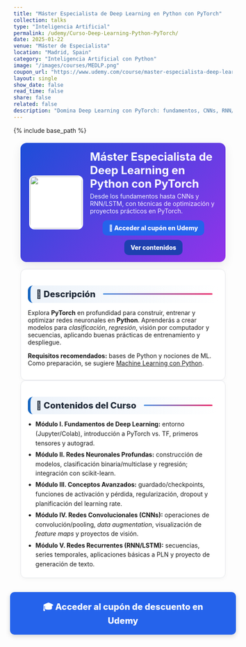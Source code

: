 ```yaml
---
title: "Máster Especialista de Deep Learning en Python con PyTorch"
collection: talks
type: "Inteligencia Artificial"
permalink: /udemy/Curso-Deep-Learning-Python-PyTorch/
date: 2025-01-22
venue: "Máster de Especialista"
location: "Madrid, Spain"
category: "Inteligencia Artificial con Python"
image: "/images/courses/MEDLP.png"
coupon_url: "https://www.udemy.com/course/master-especialista-deep-learning-python-pytorch/?couponCode=AGO_2025"
layout: single
show_date: false
read_time: false
share: false
related: false
description: "Domina Deep Learning con PyTorch: fundamentos, CNNs, RNN/LSTM, optimización, proyectos prácticos y mejores prácticas."
---
```


{% include base_path %}

<!-- ✅ SEO básico -->
<link rel="canonical" href="{{ site.url }}{{ page.permalink }}">
<meta name="robots" content="index,follow">
<meta name="description" content="Máster de Deep Learning con PyTorch: construye y optimiza redes neuronales, CNNs, RNN/LSTM y proyectos reales en Python.">

<!-- ✅ Open Graph / Twitter -->
<meta property="og:title" content="Máster Especialista de Deep Learning en Python con PyTorch">
<meta property="og:description" content="Aprende PyTorch desde cero hasta experto: redes profundas, CNNs, RNN/LSTM y técnicas avanzadas.">
<meta property="og:type" content="website">
<meta property="og:url" content="{{ site.url }}{{ page.permalink }}">
<meta property="og:image" content="{{ site.url }}{{ page.image }}">
<meta property="og:image:width" content="1200"><meta property="og:image:height" content="630">

<meta name="twitter:card" content="summary_large_image">
<meta name="twitter:title" content="Máster Especialista de Deep Learning en Python con PyTorch">
<meta name="twitter:description" content="Construye modelos con PyTorch: clasificación, regresión, CNNs, RNNs y optimización.">
<meta name="twitter:image" content="{{ site.url }}{{ page.image }}">

<!-- ✅ JSON-LD (Course + Offer) -->
<script type="application/ld+json">
{
  "@context":"https://schema.org",
  "@type":"Course",
  "name":"Máster Especialista de Deep Learning en Python con PyTorch",
  "description":"Curso completo para dominar Deep Learning con PyTorch: redes profundas, CNNs, RNN/LSTM y técnicas de optimización.",
  "provider":{"@type":"Organization","name":"Udemy","sameAs":"https://www.udemy.com"},
  "educationalCredentialAwarded":"Certificado de finalización",
  "inLanguage":"es",
  "url":"{{ page.coupon_url }}",
  "image":"{{ site.url }}{{ page.image }}",
  "isAccessibleForFree":false,
  "hasCourseInstance":{
    "@type":"CourseInstance",
    "name":"Máster Especialista de Deep Learning en Python con PyTorch",
    "courseMode":"online",
    "courseWorkload":"PT30H",
    "inLanguage":"es",
    "startDate":"2025-01-22",
    "endDate":"2025-12-31",
    "eventAttendanceMode":"https://schema.org/OnlineEventAttendanceMode",
    "eventStatus":"https://schema.org/EventScheduled",
    "location":{"@type":"VirtualLocation","url":"https://www.udemy.com"},
    "organizer":{"@type":"Organization","name":"Udemy","url":"https://www.udemy.com"},
    "performer":{"@type":"Person","name":"Manuel Castillo-Cara","url":"https://www.manuelcastillo.eu/"},
    "offers":{
      "@type":"Offer",
      "url":"{{ page.coupon_url }}",
      "priceCurrency":"USD",
      "price":"12.00",
      "availability":"https://schema.org/InStock",
      "validFrom":"2025-04-01",
      "category":"Education"
    }
  }
}
</script>

<!-- 🎨 Estilos unificados -->
<style>
  :root{
    --ink:#1f2937; --muted:#6b7280; --bd:#e5e7eb; --soft:#f8fafc;
    --card:#ffffff; --brand:#1565c0;
    --cta:#2563eb; --cta-hover:#1d4ed8; --cta-soft:#eaf1ff;
  }
  .course-wrap{max-width:1050px;margin:0 auto;padding:0 1rem}

  /* HERO */
  .course-hero{
    display:flex; gap:1rem; align-items:center; flex-wrap:wrap;
    background:linear-gradient(135deg,#1d4ed8 0%, #9333ea 100%);
    color:#fff; border-radius:14px; padding:1rem 1.25rem; margin:1.25rem 0 1rem;
    box-shadow:0 8px 24px rgba(0,0,0,.08);
  }
  .course-hero img{width:120px; height:120px; object-fit:cover; border-radius:12px; background:#fff; border:2px solid rgba(255,255,255,.7)}
  .course-hero h1{font-size:1.6rem; margin:.1rem 0 .3rem; line-height:1.2}
  .course-hero p{margin:0; opacity:.95}
  .hero-actions{display:flex; justify-content:center; align-items:center; gap:.6rem; flex-wrap:wrap; margin-top:.8rem; text-align:center}

  /* Botones */
  .btn{display:inline-block; padding:.65em 1.05em; border-radius:10px; font-weight:800; text-decoration:none; border:0; cursor:pointer; transition:transform .06s ease, box-shadow .15s ease, background-color .15s ease}
  .btn:hover{transform:translateY(-1px); box-shadow:0 6px 16px rgba(0,0,0,.18)}
  .btn-primary{background:var(--cta); color:#fff !important}
  .btn-primary:hover{background:var(--cta-hover) !important}
  .btn-ghost{background:#1e40af; color:#fff !important; border:none}
  .btn-ghost:hover{background:#1e3a8a}

  /* Secciones */
  .section-title{
    display:flex; align-items:center; gap:.5rem; font-size:1.25rem; font-weight:800; color:var(--ink);
    background:linear-gradient(90deg, rgba(21,101,192,.08), #fff);
    border-left:6px solid var(--brand); border-radius:12px; padding:.5rem .8rem; margin:1.3rem 0 .8rem;
  }
  .section-title::after{content:""; flex:1; height:3px; margin-left:.6rem; background:linear-gradient(to right,#4a90e2,#e91e63); border-radius:2px}

  .card{background:var(--card); border:1px solid var(--bd); border-radius:12px; padding:1rem; box-shadow:0 2px 10px rgba(0,0,0,.04)}
  .list{margin:.35rem 0 0; padding-left:1.1rem}
  .list li{margin:.28rem 0; line-height:1.55}

  .cta-center{display:flex; justify-content:center; margin:2rem 0}
  .cta-center .btn-primary{padding:1em 2.5em; font-size:1.25rem; min-width:clamp(260px,50vw,420px); text-align:center; box-shadow:0 4px 12px rgba(0,0,0,.15)}

  /* Ocultar meta del theme */
  .page__meta, .page__meta-title, .page__taxonomy, .page__date,
  .page__content .page__meta, .page__content .page__taxonomy{display:none !important}
</style>

<div class="course-wrap">

  <!-- HERO -->
  <section class="course-hero">
    <img src="{{ page.image }}" alt="Máster de Deep Learning con PyTorch">
    <div style="flex:1">
      <h1>Máster Especialista de Deep Learning en Python con PyTorch</h1>
      <p>Desde los fundamentos hasta CNNs y RNN/LSTM, con técnicas de optimización y proyectos prácticos en PyTorch.</p>
      <div class="hero-actions">
        <a class="btn btn-primary" href="{{ page.coupon_url }}" target="_blank" rel="noopener">🚀 Acceder al cupón en Udemy</a>
        <a class="btn btn-ghost" href="#contenido" rel="noopener">Ver contenidos</a>
      </div>
    </div>
  </section>

  <!-- DESCRIPCIÓN -->
  <div class="card">
    <h2 id="descripcion" class="section-title">📘 Descripción</h2>
    <p>Explora <strong>PyTorch</strong> en profundidad para construir, entrenar y optimizar redes neuronales en <strong>Python</strong>. Aprenderás a crear modelos para <em>clasificación</em>, <em>regresión</em>, visión por computador y secuencias, aplicando buenas prácticas de entrenamiento y despliegue.</p>
    <p><strong>Requisitos recomendados:</strong> bases de Python y nociones de ML. Como preparación, se sugiere <a href="https://www.udemy.com/course/machine-learning-con-python-aprendizaje-automatico-avanzado/?couponCode=AGO_2025" target="_blank" rel="noopener">Machine Learning con Python</a>.</p>
  </div>

  <!-- CONTENIDOS -->
  <div class="card">
    <h2 id="contenido" class="section-title">🧭 Contenidos del Curso</h2>
    <ul class="list">
      <li><strong>Módulo I. Fundamentos de Deep Learning:</strong> entorno (Jupyter/Colab), introducción a PyTorch vs. TF, primeros tensores y autograd.</li>
      <li><strong>Módulo II. Redes Neuronales Profundas:</strong> construcción de modelos, clasificación binaria/multiclase y regresión; integración con scikit-learn.</li>
      <li><strong>Módulo III. Conceptos Avanzados:</strong> guardado/checkpoints, funciones de activación y pérdida, regularización, dropout y planificación del learning rate.</li>
      <li><strong>Módulo IV. Redes Convolucionales (CNNs):</strong> operaciones de convolución/pooling, <em>data augmentation</em>, visualización de <em>feature maps</em> y proyectos de visión.</li>
      <li><strong>Módulo V. Redes Recurrentes (RNN/LSTM):</strong> secuencias, series temporales, aplicaciones básicas a PLN y proyecto de generación de texto.</li>
    </ul>
  </div>

  <!-- CTA inferior -->
  <div class="cta-center">
    <a class="btn btn-primary" href="{{ page.coupon_url }}" target="_blank" rel="noopener">🎓 Acceder al cupón de descuento en Udemy</a>
  </div>
</div>